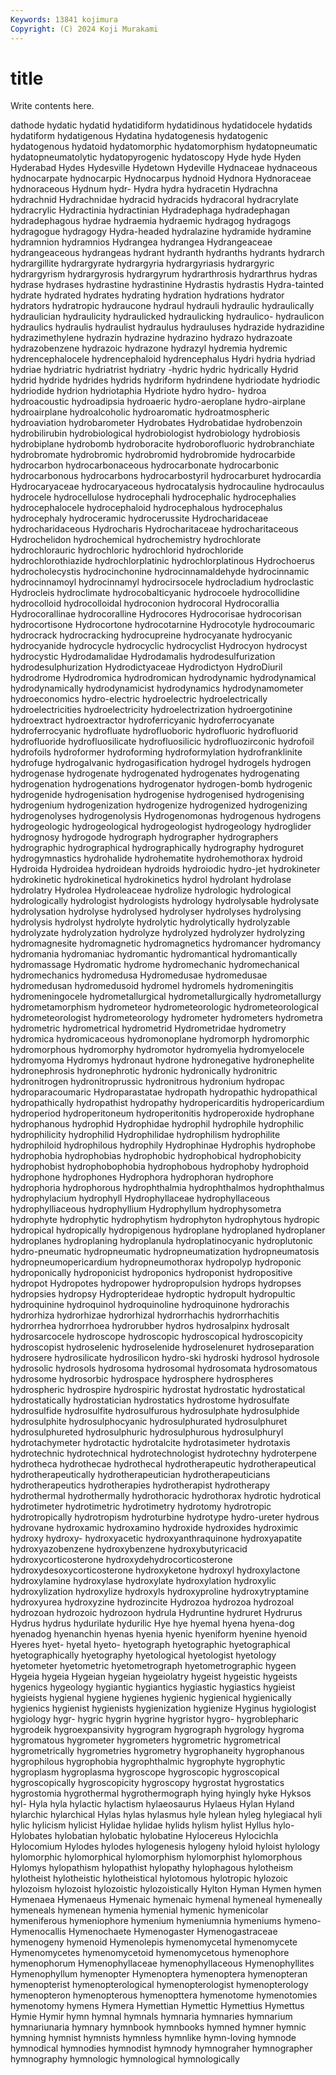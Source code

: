 ```yaml
---
Keywords: 13841 kojimura
Copyright: (C) 2024 Koji Murakami
---
```


# title

Write contents here.



dathode hydatic hydatid hydatidiform hydatidinous hydatidocele hydatids hydatiform hydatigenous Hydatina
hydatogenesis hydatogenic hydatogenous hydatoid hydatomorphic hydatomorphism hydatopneumatic hydatopneumatolytic hydatopyrogenic hydatoscopy
Hyde hyde Hyden Hyderabad Hydes Hydesville Hydetown Hydeville Hydnaceae hydnaceous
hydnocarpate hydnocarpic Hydnocarpus hydnoid Hydnora Hydnoraceae hydnoraceous Hydnum hydr- Hydra
hydra hydracetin Hydrachna hydrachnid Hydrachnidae hydracid hydracids hydracoral hydracrylate hydracrylic
Hydractinia hydractinian Hydradephaga hydradephagan hydradephagous hydrae hydraemia hydraemic hydragog hydragogs
hydragogue hydragogy Hydra-headed hydralazine hydramide hydramine hydramnion hydramnios Hydrangea hydrangea
Hydrangeaceae hydrangeaceous hydrangeas hydrant hydranth hydranths hydrants hydrarch hydrargillite hydrargyrate
hydrargyria hydrargyriasis hydrargyric hydrargyrism hydrargyrosis hydrargyrum hydrarthrosis hydrarthrus hydras hydrase
hydrases hydrastine hydrastinine Hydrastis hydrastis Hydra-tainted hydrate hydrated hydrates hydrating
hydration hydrations hydrator hydrators hydratropic hydraucone hydraul hydrauli hydraulic hydraulically
hydraulician hydraulicity hydraulicked hydraulicking hydraulico- hydraulicon hydraulics hydraulis hydraulist hydraulus
hydrauluses hydrazide hydrazidine hydrazimethylene hydrazin hydrazine hydrazino hydrazo hydrazoate hydrazobenzene
hydrazoic hydrazone hydrazyl hydremia hydremic hydrencephalocele hydrencephaloid hydrencephalus Hydri hydria
hydriad hydriae hydriatric hydriatrist hydriatry -hydric hydric hydrically Hydrid hydrid
hydride hydrides hydrids hydriform hydrindene hydriodate hydriodic hydriodide hydrion hydriotaphia
Hydriote hydro hydro- hydroa hydroacoustic hydroadipsia hydroaeric hydro-aeroplane hydro-airplane hydroairplane
hydroalcoholic hydroaromatic hydroatmospheric hydroaviation hydrobarometer Hydrobates Hydrobatidae hydrobenzoin hydrobilirubin hydrobiological
hydrobiologist hydrobiology hydrobiosis hydrobiplane hydrobomb hydroboracite hydroborofluoric hydrobranchiate hydrobromate hydrobromic
hydrobromid hydrobromide hydrocarbide hydrocarbon hydrocarbonaceous hydrocarbonate hydrocarbonic hydrocarbonous hydrocarbons hydrocarbostyril
hydrocarburet hydrocardia Hydrocaryaceae hydrocaryaceous hydrocatalysis hydrocauline hydrocaulus hydrocele hydrocellulose hydrocephali
hydrocephalic hydrocephalies hydrocephalocele hydrocephaloid hydrocephalous hydrocephalus hydrocephaly hydroceramic hydrocerussite Hydrocharidaceae
hydrocharidaceous Hydrocharis Hydrocharitaceae hydrocharitaceous Hydrochelidon hydrochemical hydrochemistry hydrochlorate hydrochlorauric hydrochloric
hydrochlorid hydrochloride hydrochlorothiazide hydrochlorplatinic hydrochlorplatinous Hydrochoerus hydrocholecystis hydrocinchonine hydrocinnamaldehyde hydrocinnamic
hydrocinnamoyl hydrocinnamyl hydrocirsocele hydrocladium hydroclastic Hydrocleis hydroclimate hydrocobalticyanic hydrocoele hydrocollidine
hydrocolloid hydrocolloidal hydroconion hydrocoral Hydrocorallia Hydrocorallinae hydrocoralline Hydrocores Hydrocorisae hydrocorisan
hydrocortisone Hydrocortone hydrocotarnine Hydrocotyle hydrocoumaric hydrocrack hydrocracking hydrocupreine hydrocyanate hydrocyanic
hydrocyanide hydrocycle hydrocyclic hydrocyclist Hydrocyon hydrocyst hydrocystic Hydrodamalidae Hydrodamalis hydrodesulfurization
hydrodesulphurization Hydrodictyaceae Hydrodictyon HydroDiuril hydrodrome Hydrodromica hydrodromican hydrodynamic hydrodynamical hydrodynamically
hydrodynamicist hydrodynamics hydrodynamometer hydroeconomics hydro-electric hydroelectric hydroelectrically hydroelectricities hydroelectricity hydroelectrization
hydroergotinine hydroextract hydroextractor hydroferricyanic hydroferrocyanate hydroferrocyanic hydrofluate hydrofluoboric hydrofluoric hydrofluorid
hydrofluoride hydrofluosilicate hydrofluosilicic hydrofluozirconic hydrofoil hydrofoils hydroformer hydroforming hydroformylation hydrofranklinite
hydrofuge hydrogalvanic hydrogasification hydrogel hydrogels hydrogen hydrogenase hydrogenate hydrogenated hydrogenates
hydrogenating hydrogenation hydrogenations hydrogenator hydrogen-bomb hydrogenic hydrogenide hydrogenisation hydrogenise hydrogenised
hydrogenising hydrogenium hydrogenization hydrogenize hydrogenized hydrogenizing hydrogenolyses hydrogenolysis Hydrogenomonas hydrogenous
hydrogens hydrogeologic hydrogeological hydrogeologist hydrogeology hydroglider hydrognosy hydrogode hydrograph hydrographer
hydrographers hydrographic hydrographical hydrographically hydrography hydroguret hydrogymnastics hydrohalide hydrohematite hydrohemothorax
hydroid Hydroida Hydroidea hydroidean hydroids hydroiodic hydro-jet hydrokineter hydrokinetic hydrokinetical
hydrokinetics hydrol hydrolant hydrolase hydrolatry Hydrolea Hydroleaceae hydrolize hydrologic hydrological
hydrologically hydrologist hydrologists hydrology hydrolysable hydrolysate hydrolysation hydrolyse hydrolysed hydrolyser
hydrolyses hydrolysing hydrolysis hydrolyst hydrolyte hydrolytic hydrolytically hydrolyzable hydrolyzate hydrolyzation
hydrolyze hydrolyzed hydrolyzer hydrolyzing hydromagnesite hydromagnetic hydromagnetics hydromancer hydromancy hydromania
hydromaniac hydromantic hydromantical hydromantically hydromassage Hydromatic hydrome hydromechanic hydromechanical hydromechanics
hydromedusa Hydromedusae hydromedusae hydromedusan hydromedusoid hydromel hydromels hydromeningitis hydromeningocele hydrometallurgical
hydrometallurgically hydrometallurgy hydrometamorphism hydrometeor hydrometeorologic hydrometeorological hydrometeorologist hydrometeorology hydrometer hydrometers
hydrometra hydrometric hydrometrical hydrometrid Hydrometridae hydrometry hydromica hydromicaceous hydromonoplane hydromorph
hydromorphic hydromorphous hydromorphy hydromotor hydromyelia hydromyelocele hydromyoma Hydromys hydronaut hydrone
hydronegative hydronephelite hydronephrosis hydronephrotic hydronic hydronically hydronitric hydronitrogen hydronitroprussic hydronitrous
hydronium hydropac hydroparacoumaric Hydroparastatae hydropath hydropathic hydropathical hydropathically hydropathist hydropathy
hydropericarditis hydropericardium hydroperiod hydroperitoneum hydroperitonitis hydroperoxide hydrophane hydrophanous hydrophid Hydrophidae
hydrophil hydrophile hydrophilic hydrophilicity hydrophilid Hydrophilidae hydrophilism hydrophilite hydrophiloid hydrophilous
hydrophily Hydrophinae Hydrophis hydrophobe hydrophobia hydrophobias hydrophobic hydrophobical hydrophobicity hydrophobist
hydrophobophobia hydrophobous hydrophoby hydrophoid hydrophone hydrophones Hydrophora hydrophoran hydrophore hydrophoria
hydrophorous hydrophthalmia hydrophthalmos hydrophthalmus hydrophylacium hydrophyll Hydrophyllaceae hydrophyllaceous hydrophylliaceous hydrophyllium
Hydrophyllum hydrophysometra hydrophyte hydrophytic hydrophytism hydrophyton hydrophytous hydropic hydropical hydropically
hydropigenous hydroplane hydroplaned hydroplaner hydroplanes hydroplaning hydroplanula hydroplatinocyanic hydroplutonic hydro-pneumatic
hydropneumatic hydropneumatization hydropneumatosis hydropneumopericardium hydropneumothorax hydropolyp hydroponic hydroponically hydroponicist hydroponics
hydroponist hydropositive hydropot Hydropotes hydropower hydropropulsion hydrops hydropses hydropsies hydropsy
Hydropterideae hydroptic hydropult hydropultic hydroquinine hydroquinol hydroquinoline hydroquinone hydrorachis hydrorhiza
hydrorhizae hydrorhizal hydrorrhachis hydrorrhachitis hydrorrhea hydrorrhoea hydrorubber hydros hydrosalpinx hydrosalt
hydrosarcocele hydroscope hydroscopic hydroscopical hydroscopicity hydroscopist hydroselenic hydroselenide hydroselenuret hydroseparation
hydrosere hydrosilicate hydrosilicon hydro-ski hydroski hydrosol hydrosole hydrosolic hydrosols hydrosoma
hydrosomal hydrosomata hydrosomatous hydrosome hydrosorbic hydrospace hydrosphere hydrospheres hydrospheric hydrospire
hydrospiric hydrostat hydrostatic hydrostatical hydrostatically hydrostatician hydrostatics hydrostome hydrosulfate hydrosulfide
hydrosulfite hydrosulfurous hydrosulphate hydrosulphide hydrosulphite hydrosulphocyanic hydrosulphurated hydrosulphuret hydrosulphureted hydrosulphuric
hydrosulphurous hydrosulphuryl hydrotachymeter hydrotactic hydrotalcite hydrotasimeter hydrotaxis hydrotechnic hydrotechnical hydrotechnologist
hydrotechny hydroterpene hydrotheca hydrothecae hydrothecal hydrotherapeutic hydrotherapeutical hydrotherapeutically hydrotherapeutician hydrotherapeuticians
hydrotherapeutics hydrotherapies hydrotherapist hydrotherapy hydrothermal hydrothermally hydrothoracic hydrothorax hydrotic hydrotical
hydrotimeter hydrotimetric hydrotimetry hydrotomy hydrotropic hydrotropically hydrotropism hydroturbine hydrotype hydro-ureter
hydrous hydrovane hydroxamic hydroxamino hydroxide hydroxides hydroximic hydroxy hydroxy- hydroxyacetic
hydroxyanthraquinone hydroxyapatite hydroxyazobenzene hydroxybenzene hydroxybutyricacid hydroxycorticosterone hydroxydehydrocorticosterone hydroxydesoxycorticosterone hydroxyketone hydroxyl
hydroxylactone hydroxylamine hydroxylase hydroxylate hydroxylation hydroxylic hydroxylization hydroxylize hydroxyls hydroxyproline
hydroxytryptamine hydroxyurea hydroxyzine hydrozincite Hydrozoa hydrozoa hydrozoal hydrozoan hydrozoic hydrozoon
hydrula Hydruntine hydruret Hydrurus Hydrus hydrus hydurilate hydurilic Hye hye
hyemal hyena hyena-dog hyenadog hyenanchin hyenas hyenia hyenic hyeniform hyenine
hyenoid Hyeres hyet- hyetal hyeto- hyetograph hyetographic hyetographical hyetographically hyetography
hyetological hyetologist hyetology hyetometer hyetometric hyetometrograph hyetometrographic hygeen Hygeia hygeia
Hygeian hygeian hygeiolatry hygeist hygeistic hygeists hygenics hygeology hygiantic hygiantics
hygiastic hygiastics hygieist hygieists hygienal hygiene hygienes hygienic hygienical hygienically
hygienics hygienist hygienists hygienization hygienize Hyginus hygiologist hygiology hygr- hygric
hygrin hygrine hygristor hygro- hygroblepharic hygrodeik hygroexpansivity hygrogram hygrograph hygrology
hygroma hygromatous hygrometer hygrometers hygrometric hygrometrical hygrometrically hygrometries hygrometry hygrophaneity
hygrophanous hygrophilous hygrophobia hygrophthalmic hygrophyte hygrophytic hygroplasm hygroplasma hygroscope hygroscopic
hygroscopical hygroscopically hygroscopicity hygroscopy hygrostat hygrostatics hygrostomia hygrothermal hygrothermograph hying
hyingly hyke Hyksos hyl- Hyla hyla hylactic hylactism hylaeosaurus Hylaeus
Hylan Hyland hylarchic hylarchical Hylas hylas hylasmus hyle hylean hyleg
hylegiacal hyli hylic hylicism hylicist Hylidae hylidae hylids hylism hylist
Hyllus hylo- Hylobates hylobatian hylobatic hylobatine Hylocereus Hylocichla Hylocomium Hylodes
hylodes hylogenesis hylogeny hyloid hyloist hylology hylomorphic hylomorphical hylomorphism hylomorphist
hylomorphous Hylomys hylopathism hylopathist hylopathy hylophagous hylotheism hylotheist hylotheistic hylotheistical
hylotomous hylotropic hylozoic hylozoism hylozoist hylozoistic hylozoistically Hylton Hyman Hymen
hymen Hymenaea Hymenaeus Hymenaic hymenaic hymenal hymeneal hymeneally hymeneals hymenean
hymenia hymenial hymenic hymenicolar hymeniferous hymeniophore hymenium hymeniumnia hymeniums hymeno-
Hymenocallis Hymenochaete Hymenogaster Hymenogastraceae hymenogeny hymenoid Hymenolepis hymenomycetal hymenomycete Hymenomycetes
hymenomycetoid hymenomycetous hymenophore hymenophorum Hymenophyllaceae hymenophyllaceous Hymenophyllites Hymenophyllum hymenopter Hymenoptera
hymenoptera hymenopteran hymenopterist hymenopterological hymenopterologist hymenopterology hymenopteron hymenopterous hymenopttera hymenotome
hymenotomies hymenotomy hymens Hymera Hymettian Hymettic Hymettius Hymettus Hymie Hymir
hymn hymnal hymnals hymnaria hymnaries hymnarium hymnariunaria hymnary hymnbook hymnbooks
hymned hymner hymnic hymning hymnist hymnists hymnless hymnlike hymn-loving hymnode
hymnodical hymnodies hymnodist hymnody hymnograher hymnographer hymnography hymnologic hymnological hymnologically
